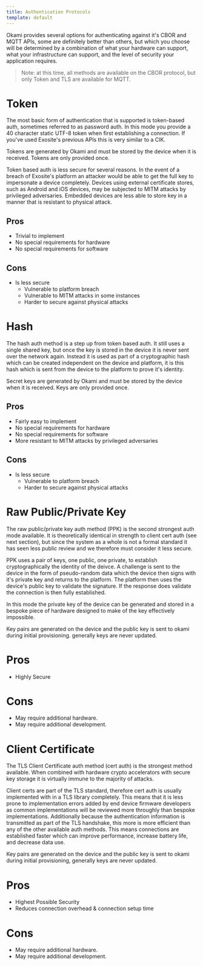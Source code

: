 ```yaml
---
title: Authentication Protocols
template: default
---
```


Okami provides several options for authenticating against it's CBOR and MQTT APIs, some are definitely better than others, but which you choose will be determined by a combination of what your hardware can support, what your infrastructure can support, and the level of security your application requires.

> Note: at this time, all methods are available on the CBOR protocol, but only Token and TLS are available for MQTT.

# Token

The most basic form of authentication that is supported is token-based auth, sometimes referred to as password auth. In this mode you provide a 40 character static UTF-8 token when first establishing a connection. If you've used Exosite's previous APIs this is very similar to a CIK.

Tokens are generated by Okami and must be stored by the device when it is received. Tokens are only provided once.

Token based auth is less secure for several reasons. In the event of a breach of Exosite's platform an attacker would be able to get the full key to impersonate a device completely. Devices using external certificate stores, such as Android and iOS devices, may be subjected to MITM attacks by privileged adversaries. Embedded devices are less able to store key in a manner that is resistant to physical attack.

## Pros

- Trivial to implement
- No special requirements for hardware
- No special requirements for software

## Cons

- Is less secure
  - Vulnerable to platform breach
  - Vulnerable to MITM attacks in some instances
  - Harder to secure against physical attacks

# Hash

The hash auth method is a step up from token based auth. It still uses a single shared key, but once the key is stored in the device it is never sent over the network again. Instead it is used as part of a cryptographic hash which can be created independent on the device and platform, it is this hash which is sent from the device to the platform to prove it's identity.

Secret keys are generated by Okami and must be stored by the device when it is received. Keys are only provided once.

## Pros

- Fairly easy to implement
- No special requirements for hardware
- No special requirements for software
- More resistant to MITM attacks by privileged adversaries

## Cons

- Is less secure
  - Vulnerable to platform breach
  - Harder to secure against physical attacks

# Raw Public/Private Key

The raw public/private key auth method (PPK) is the second strongest auth mode available. It is theoretically identical in strength to client cert auth (see next section), but since the system as a whole is not a formal standard it has seen less public review and we therefore must consider it less secure.

PPK uses a pair of keys, one public, one private, to establish cryptographically the identity of the deivce. A challenge is sent to the device in the form of pseudo-random data which the device then signs with it's private key and returns to the platform. The platform then uses the device's public key to validate the signature. If the response does validate the connection is then fully established.

In this mode the private key of the device can be generated and stored in a bespoke piece of hardware designed to make of the key effectively impossible.

Key pairs are generated on the device and the public key is sent to okami during initial provisioning. generally keys are never updated.

# Pros

- Highly Secure

# Cons

- May require additional hardware.
- May require additional development.

# Client Certificate

The TLS Client Certificate auth method (cert auth) is the strongest method available. When combined with hardware crypto accelerators with secure key storage it is virtually immune to the majority of attacks.

Client certs are part of the TLS standard, therefore cert auth is usually implemented with in a TLS library completely. This means that it is less prone to implementation errors added by end device firmware developers as common implementations will be reviewed more throughly than bespoke implementations. Additionally because the authentication information is transmitted as part of the TLS handshake, this more is more efficient than any of the other available auth methods. This means connections are established faster which can improve performance, increase battery life, and decrease data use.

Key pairs are generated on the device and the public key is sent to okami during initial provisioning, generally keys are never updated.

# Pros

- Highest Possible Security
- Reduces connection overhead & connection setup time

# Cons

- May require additional hardware.
- May require additional development.
